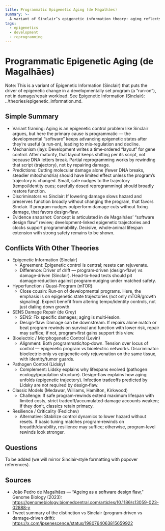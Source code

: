 ```yaml
---
title: Programmatic Epigenetic Aging (de Magalhães)
summary: >-
  A variant of Sinclair’s epigenetic information theory: aging reflects a programmed “run‑on” of developmental epigenetic state changes, not primarily damage‑driven drift; partial reprogramming rewinds the program’s trajectory.
tags:
  - epigenetics
  - development
  - reprogramming
---
```


# Programmatic Epigenetic Aging (de Magalhães)

Note: This is a variant of Epigenetic Information (Sinclair) that puts the driver of epigenetic change in a developmentally set program (a “run‑on”), not in damage/repair workload. See Epigenetic Information (Sinclair): ../theories/epigenetic_information.md.

## Simple Summary

- Variant framing: Aging is an epigenetic control problem like Sinclair argues, but here the primary cause is programmatic — the developmental “software” keeps advancing epigenetic states after they’re useful (a run‑on), leading to mis‑regulation and decline.
- Mechanism (lay): Development writes a time‑ordered “layout” for gene control. After maturity, that layout keeps shifting per its script, not because DNA letters break. Partial reprogramming works by rewinding that script (trajectory), not by repairing damage.
- Predictions: Cutting molecular damage alone (fewer DNA breaks, steadier mitochondria) should have limited effect unless the program’s trajectory is changed. Small, safe nudges to the trajectory (tempo/identity cues; carefully dosed reprogramming) should broadly restore function.
- Discriminators vs Sinclair: If lowering damage slows hazard and preserves function broadly without changing the program, that favors Sinclair. If program‑nudges outperform damage‑cuts without fixing damage, that favors design‑flaw.
- Evidence snapshot: Concept is articulated in de Magalhães’ “software design flaw” review; development‑linked epigenetic trajectories and clocks support programmability. Decisive, whole‑animal lifespan extension with strong safety remains to be shown.

## Conflicts With Other Theories

<ul>
  <li>Epigenetic Information (Sinclair)
    <ul>
      <li>Agreement: Epigenetic control is central; resets can rejuvenate.</li>
      <li>Difference: Driver of drift — program‑driven (design‑flaw) vs damage‑driven (Sinclair). Head‑to‑head tests should pit damage‑reduction against program‑nudging under matched safety.</li>
    </ul>
  </li>
  <li>Hyperfunction / Quasi‑Program (mTOR)
    <ul>
      <li>Close cousin: Run‑on of developmental programs. Here, the emphasis is on epigenetic state trajectories (not only mTOR/growth signaling). Expect benefit from altering tempo/identity controls, not just dialing down growth.</li>
    </ul>
  </li>
  <li>SENS Damage Repair (de Grey)
    <ul>
      <li>SENS: Fix specific damages; aging is multi‑lesion.</li>
      <li>Design‑flaw: Damage can be downstream. If repairs alone match or beat program rewinds on survival and function with lower risk, repair may suffice; if not, program‑first gains support this view.</li>
    </ul>
  </li>
  <li>Bioelectric / Morphogenetic Control (Levin)
    <ul>
      <li>Alignment: Both programmatic/top‑down. Tension over locus of control — epigenetic program vs bioelectric networks. Discriminator: bioelectric‑only vs epigenetic‑only rejuvenation on the same tissue, with identity/tumor guards.</li>
    </ul>
  </li>
  <li>Pathogen Control (Lidsky)
    <ul>
      <li>Complement: Lidsky explains why lifespans evolved (pathogen ecology/population structure). Design‑flaw explains how aging unfolds (epigenetic trajectory). Infection tradeoffs predicted by Lidsky are not required by design‑flaw.</li>
    </ul>
  </li>
  <li>Classic Models (Medawar, Williams, Hamilton, Kirkwood)
    <ul>
      <li>Challenge: If safe program‑rewinds extend maximum lifespan with limited costs, strict tradeoff/accumulated‑damage accounts weaken; if they don’t, classics retain primacy.</li>
    </ul>
  </li>
  <li>Resilience / Criticality (Fedichev)
    <ul>
      <li>Alternative: Stabilize control dynamics to lower hazard without resets. If basic tuning matches program‑rewinds on breadth/durability, resilience may suffice; otherwise, program‑level rewinds look stronger.</li>
    </ul>
  </li>
</ul>

## Questions

To be added (we will mirror Sinclair‑style formatting with popover references).

## Sources

- João Pedro de Magalhães — “Ageing as a software design flaw,” Genome Biology (2023): https://genomebiology.biomedcentral.com/articles/10.1186/s13059-023-02888-y
- Tweet summary of the distinction vs Sinclair (program‑driven vs damage‑driven drift): https://x.com/jpsenescence/status/1980764063815659922

